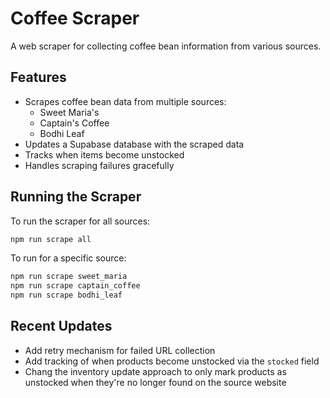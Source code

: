 <!-- @format -->

# Coffee Scraper

A web scraper for collecting coffee bean information from various sources.

## Features

- Scrapes coffee bean data from multiple sources:
  - Sweet Maria's
  - Captain's Coffee
  - Bodhi Leaf
- Updates a Supabase database with the scraped data
- Tracks when items become unstocked
- Handles scraping failures gracefully

## Running the Scraper

To run the scraper for all sources:

```bash
npm run scrape all
```

To run for a specific source:

```bash
npm run scrape sweet_maria
npm run scrape captain_coffee
npm run scrape bodhi_leaf
```

## Recent Updates

- Add retry mechanism for failed URL collection
- Add tracking of when products become unstocked via the `stocked` field
- Chang the inventory update approach to only mark products as unstocked when they're no longer found on the source website
